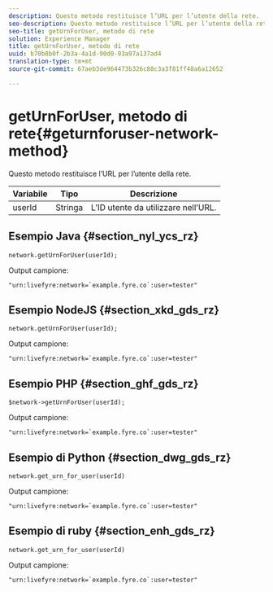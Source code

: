 ```yaml
---
description: Questo metodo restituisce l’URL per l’utente della rete.
seo-description: Questo metodo restituisce l’URL per l’utente della rete.
seo-title: getUrnForUser, metodo di rete
solution: Experience Manager
title: getUrnForUser, metodo di rete
uuid: b70b8b0f-2b3a-4a1d-90d0-93a97a137ad4
translation-type: tm+mt
source-git-commit: 67aeb3de964473b326c88c3a3f81ff48a6a12652

---
```



# getUrnForUser, metodo di rete{#geturnforuser-network-method}

Questo metodo restituisce l’URL per l’utente della rete.

| Variabile | Tipo | Descrizione |
|--- |--- |--- |
| userId | Stringa | L’ID utente da utilizzare nell’URL. |

## Esempio Java {#section_nyl_ycs_rz}

```
network.getUrnForUser(userId);
```

Output campione:

```
"urn:livefyre:network=`example.fyre.co`:user=tester" 
```

## Esempio NodeJS {#section_xkd_gds_rz}

```
network.getUrnForUser(userId);
```

Output campione:

```
"urn:livefyre:network=`example.fyre.co`:user=tester" 
```

## Esempio PHP {#section_ghf_gds_rz}

```
$network->getUrnForUser(userId); 
```

Output campione:

```
"urn:livefyre:network=`example.fyre.co`:user=tester" 
```

## Esempio di Python {#section_dwg_gds_rz}

```
network.get_urn_for_user(userId) 
```

Output campione:

```
"urn:livefyre:network=`example.fyre.co`:user=tester" 
```

## Esempio di ruby {#section_enh_gds_rz}

```
network.get_urn_for_user(userId) 
```

Output campione:

```
"urn:livefyre:network=`example.fyre.co`:user=tester" 
```
